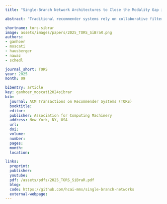 ```yaml
---
title: "Single-Branch Network Architectures to Close the Modality Gap in Multimodal Recommendation"

abstract: "Traditional recommender systems rely on collaborative filtering, using past user–item interactions to help users discover new items in a vast collection. In cold start, i.e., when interaction histories of users or items are not available, content-based recommender systems use side information instead. Hybrid recommender systems (HRSs) often employ multimodal learning to combine collaborative and side information, which we jointly refer to as modalities. Though HRSs can provide recommendations when some modalities are missing, their quality degrades. In this work, we utilize single-branch neural networks equipped with weight sharing, modality sampling, and contrastive loss to provide accurate recommendations even in missing modality scenarios by narrowing the modality gap. We compare these networks with multi-branch alternatives and conduct extensive experiments on three datasets. Six accuracy-based and four beyond-accuracy-based metrics help assess the recommendation quality for the different training paradigms and their hyperparameters in warm-start and missing modality scenarios. We quantitatively and qualitatively study the effects of these different aspects on bridging the modality gap. Our results show that single-branch networks achieve competitive performance in warm-start scenarios and are significantly better in missing modality settings. Moreover, our approach leads to closer proximity of an item's modalities in the embedding space."

shortname: tors-sibrar
image: assets/images/papers/2025_TORS_SiBraR.png
authors:
- ganhoer
- moscati
- hausberger
- nawaz
- schedl

journal_short: TORS
year: 2025
month: 09

bibentry: article
key: ganhoer_moscati2024sibrar
bib:
  journal: ACM Transactions on Recommender Systems (TORS)
  booktitle: 
  editor: 
  publisher: Association for Computing Machinery
  address: New York, NY, USA
  url: 
  doi: 
  volume: 
  number: 
  pages: 
  month: 
  location: 

links:
  preprint: 
  publisher: 
  youtube: 
  pdf: /assets/pdfs/2025_TORS_SiBraR.pdf
  blog: 
  code: https://github.com/hcai-mms/single-branch-networks
  external-webpage: 
---
```

